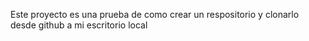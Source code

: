 Este proyecto es una prueba de como crear un respositorio y clonarlo desde github a mi escritorio local
